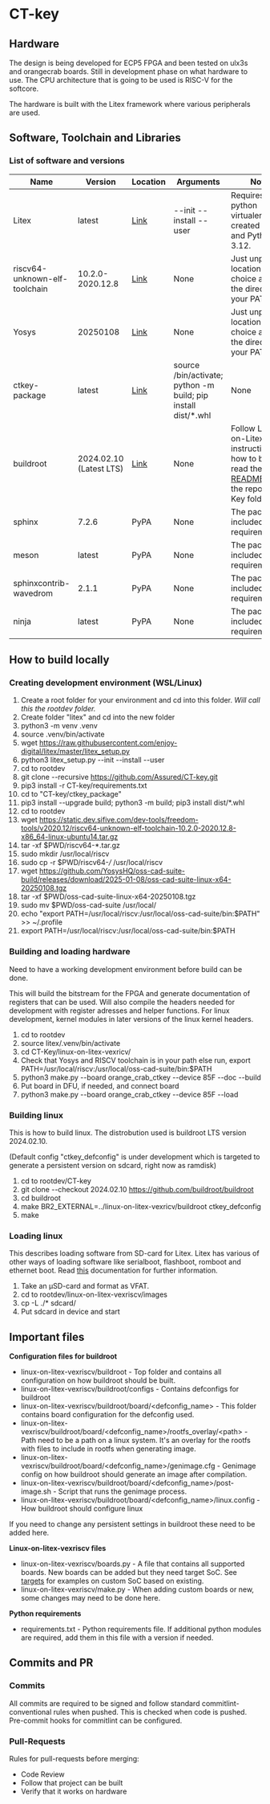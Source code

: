 # CT-key

## Hardware

The design is being developed for ECP5 FPGA and been tested on ulx3s and orangecrab boards. Still in development phase on what hardware to use. The CPU architecture that is going to be used is RISC-V for the softcore.

The hardware is built with the Litex framework where various peripherals are used.

## Software, Toolchain and Libraries

### List of software and versions

| Name | Version | Location | Arguments | Notes |
| --- | --- | --- | --- | --- |
| Litex | latest | [Link](https://raw.githubusercontent.com/enjoy-digital/litex/master/litex_setup.py) | --init --install --user | Requires a python virtualenv to be created first and Python 3.12. |
| riscv64-unknown-elf-toolchain | 10.2.0-2020.12.8 | [Link](https://static.dev.sifive.com/dev-tools/freedom-tools/v2020.12/riscv64-unknown-elf-toolchain-10.2.0-2020.12.8-x86_64-linux-ubuntu14.tar.gz) | None | Just unpack to location of your choice and add the directory to your PATH. |
| Yosys | 20250108 | [Link](https://github.com/YosysHQ/oss-cad-suite-build/releases/download/2025-01-08/oss-cad-suite-linux-x64-20250108.tgz) | None | Just unpack to location of your choice and add the directory to your PATH. |
| ctkey-package | latest | [Link](ctkey_package/) | source <path to litex venv>/bin/activate; python -m build; pip install dist/*.whl | None | Installs the cores and targets needed by Litex for ctkey. |
| buildroot | 2024.02.10 (Latest LTS) | [Link](https://github.com/buildroot/buildroot/tree/2024.02.10) | None | Follow Linux-on-Litex instructions in how to build, read the [README](linux-on-litex-vexriscv/README.md). Clone the repo in CT-Key folder. |
| sphinx | 7.2.6 | PyPA | None | The package is included in the requirements.txt |
| meson | latest | PyPA | None | The package is included in the requirements.txt |
| sphinxcontrib-wavedrom | 2.1.1 | PyPA | None | The package is included in the requirements.txt |
| ninja | latest | PyPA | None | The package is included in the requirements.txt |

## How to build locally

### Creating development environment (WSL/Linux)

1. Create a root folder for your environment and cd into this folder. *Will call this the rootdev folder.*
2. Create folder "litex" and cd into the new folder
3. python3 -m venv .venv
4. source .venv/bin/activate
5. wget https://raw.githubusercontent.com/enjoy-digital/litex/master/litex_setup.py
6. python3 litex_setup.py --init --install --user
7. cd to rootdev
8. git clone --recursive https://github.com/Assured/CT-key.git
9. pip3 install -r CT-key/requirements.txt
10. cd to "CT-key/ctkey_package"
11. pip3 install --upgrade build; python3 -m build; pip3 install dist/*.whl
12. cd to rootdev
13. wget https://static.dev.sifive.com/dev-tools/freedom-tools/v2020.12/riscv64-unknown-elf-toolchain-10.2.0-2020.12.8-x86_64-linux-ubuntu14.tar.gz
14. tar -xf $PWD/riscv64-*.tar.gz
15. sudo mkdir /usr/local/riscv
16. sudo cp -r $PWD/riscv64-*/* /usr/local/riscv
17. wget https://github.com/YosysHQ/oss-cad-suite-build/releases/download/2025-01-08/oss-cad-suite-linux-x64-20250108.tgz
18. tar -xf $PWD/oss-cad-suite-linux-x64-20250108.tgz
19. sudo mv $PWD/oss-cad-suite /usr/local/
20. echo "export PATH=/usr/local/riscv:/usr/local/oss-cad-suite/bin:$PATH" >> ~/.profile
21. export PATH=/usr/local/riscv:/usr/local/oss-cad-suite/bin:$PATH

### Building and loading hardware

Need to have a working development environment before build can be done.

This will build the bitstream for the FPGA and generate documentation of registers that can be used. Will also compile the headers needed for development with register adresses and helper functions. For linux development, kernel modules in later versions of the linux kernel headers.

1. cd to rootdev
2. source litex/.venv/bin/activate
3. cd CT-Key/linux-on-litex-vexricv/
4. Check that Yosys and RISCV toolchain is in your path else run, export PATH=/usr/local/riscv:/usr/local/oss-cad-suite/bin:$PATH
5. python3 make.py --board orange_crab_ctkey --device 85F --doc --build
6. Put board in DFU, if needed, and connect board
7. python3 make.py --board orange_crab_ctkey --device 85F --load

### Building linux

This is how to build linux. The distrobution used is buildroot LTS version 2024.02.10.

(Default config "ctkey_defconfig" is under development which is targeted to generate a persistent version on sdcard, right now as ramdisk)

1. cd to rootdev/CT-key
2. git clone --checkout 2024.02.10 https://github.com/buildroot/buildroot
3. cd buildroot
4. make BR2_EXTERNAL=../linux-on-litex-vexricv/buildroot ctkey_defconfig
5. make

### Loading linux

This describes loading software from SD-card for Litex. Litex has various of other ways of loading software like serialboot, flashboot, romboot and ethernet boot. Read [this](https://github.com/enjoy-digital/litex/wiki/Load-Application-Code-To-CPU) documentation for further information.

1. Take an µSD-card and format as VFAT.
2. cd to rootdev/linux-on-litex-vexriscv/images
3. cp -L ./* sdcard/
4. Put sdcard in device and start

## Important files

**Configuration files for buildroot**

- linux-on-litex-vexriscv/buildroot - Top folder and contains all configuration on how buildroot should be built.
- linux-on-litex-vexriscv/buildroot/configs - Contains defconfigs for buildroot
- linux-on-litex-vexriscv/buildroot/board/\<defconfig_name\> - This folder contains board configuration for the defconfig used.
- linux-on-litex-vexriscv/buildroot/board/\<defconfig_name\>/rootfs_overlay/\<path\> - Path need to be a path on a linux system. It's an overlay for the rootfs with files to include in rootfs when generating image.
- linux-on-litex-vexriscv/buildroot/board/\<defconfig_name\>/genimage.cfg - Genimage config on how buildroot should generate an image after compilation.
- linux-on-litex-vexriscv/buildroot/board/\<defconfig_name\>/post-image.sh - Script that runs the genimage process.
- linux-on-litex-vexriscv/buildroot/board/\<defconfig_name\>/linux.config - How buildroot should configure linux

If you need to change any persistent settings in buildroot these need to be added here.

**Linux-on-litex-vexriscv files**

- linux-on-litex-vexriscv/boards.py - A file that contains all supported boards. New boards can be added but they need target SoC. See [targets](ctkey_package/src/ctkey/targets) for examples on custom SoC based on existing.
- linux-on-litex-vexriscv/make.py - When adding custom boards or new, some changes may need to be done here.

**Python requirements**

- requirements.txt - Python requirements file. If additional python modules are required, add them in this file with a version if needed.

## Commits and PR

### Commits

All commits are required to be signed and follow standard commitlint-conventional rules when pushed. This is checked when code is pushed. Pre-commit hooks for commitlint can be configured.

### Pull-Requests

Rules for pull-requests before merging:

- Code Review
- Follow that project can be built
- Verify that it works on hardware